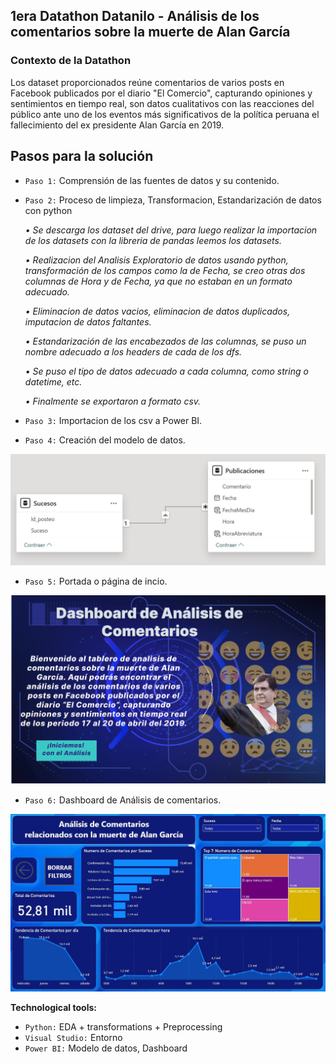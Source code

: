 ## **1era Datathon Datanilo - Análisis de los comentarios sobre la muerte de Alan García**
### **Contexto de la Datathon**

Los dataset proporcionados reúne comentarios de varios posts en Facebook publicados por el diario
"El Comercio", capturando opiniones y sentimientos en tiempo real, son datos cualitativos 
con las reacciones del público ante uno de los eventos más significativos de la política peruana 
el fallecimiento del ex presidente Alan García en 2019.

## **Pasos para la solución**

  + `Paso 1:` Comprensión de las fuentes de datos y su contenido.

  + `Paso 2:` Proceso de limpieza, Transformacion, Estandarización de datos con python
    
    *• Se descarga los dataset del drive, para luego realizar la importacion de los datasets con la libreria de pandas
    leemos los datasets.*
    
    *• Realizacion del Analisis Exploratorio de datos usando python, transformación de los campos como la de Fecha, se creo otras
    dos columnas de Hora y de Fecha, ya que no estaban en un formato adecuado.*
    
    *• Eliminacion de datos vacios, eliminacion de datos duplicados, imputacion de datos faltantes.*
    
    *• Estandarización de las encabezados de las columnas, se puso un nombre adecuado a los headers de cada de los dfs.*
    
    *• Se puso el tipo de datos adecuado a cada columna, como string o datetime, etc.*
    
    *• Finalmente se exportaron a formato csv.*
    
  + `Paso 3:` Importacion de los csv a Power BI.

  + `Paso 4:` Creación del modelo de datos.
<img src="https://github.com/Elizabeth02fh/Datathon_Alan_Garcia/blob/7d964b1c6cd291d492297beb471faed1488c2268/modelo_de_datos.JPG" alt="modelo_de_datos" width="700">

  + `Paso 5:` Portada o página de incio.
<img src="https://github.com/Elizabeth02fh/Datathon_Alan_Garcia/blob/99dcefc40c1eff6cf69dcf58e4778dc2ecd2e25c/portada.png" alt="portada.png" width="700">

  + `Paso 6:` Dashboard de Análisis de comentarios.
<img src="https://github.com/Elizabeth02fh/Datathon_Alan_Garcia/blob/a74db970952e43829ab2031df37392b607731169/dashboard.JPG" alt="dashboard.JPG" width="700">

**Technological tools:**

+ `Python:` EDA + transformations + Preprocessing 
+	`Visual Studio:` Entorno 
+	`Power BI:` Modelo de datos, Dashboard
